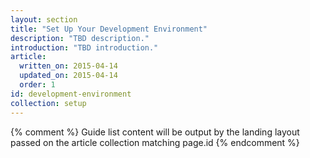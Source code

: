 ```yaml
---
layout: section
title: "Set Up Your Development Environment"
description: "TBD description."
introduction: "TBD introduction."
article:
  written_on: 2015-04-14
  updated_on: 2015-04-14
  order: 1
id: development-environment
collection: setup
---
```


{% comment %}
Guide list content will be output by the landing layout passed on the article collection matching page.id
{% endcomment %}
